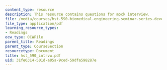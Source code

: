 ```yaml
---
content_type: resource
description: This resource contains questions for mock interview.
file: /media/courses/hst-590-biomedical-engineering-seminar-series-developing-professional-skills-fall-2006/31fe6314501da05a9ced59dfa598287e_hst_590_intrvw.pdf
file_type: application/pdf
learning_resource_types:
- Readings
ocw_type: OCWFile
parent_title: Readings
parent_type: CourseSection
resourcetype: Document
title: hst_590_intrvw.pdf
uid: 31fe6314-501d-a05a-9ced-59dfa598287e
---
```

